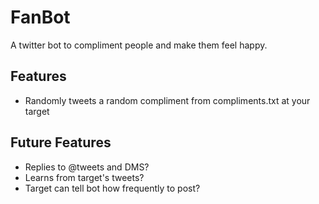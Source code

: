 # FanBot

A twitter bot to compliment people and make them feel happy.

## Features

 - Randomly tweets a random compliment from compliments.txt at your target

## Future Features

 - Replies to @tweets and DMS?
 - Learns from target's tweets?
 - Target can tell bot how frequently to post?